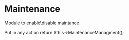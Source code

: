 Maintenance
===========

Module to enable\disable maintance


Put in any action return $this->MaintenanceManagment();

